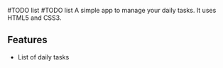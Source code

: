 #TODO list
#TODO list
A simple app to manage your daily tasks.
It uses HTML5 and CSS3.

## Features
* List of daily tasks